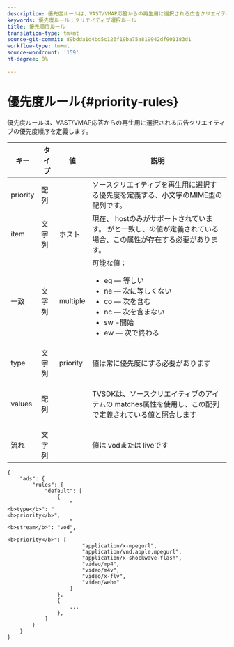 ```yaml
---
description: 優先度ルールは、VAST/VMAP応答からの再生用に選択される広告クリエイティブの優先度順序を定義します。
keywords: 優先度ルール；クリエイティブ選択ルール
title: 優先順位ルール
translation-type: tm+mt
source-git-commit: 89bdda1d4bd5c126f19ba75a819942df901183d1
workflow-type: tm+mt
source-wordcount: '159'
ht-degree: 0%

---
```



# 優先度ルール{#priority-rules}

優先度ルールは、VAST/VMAP応答からの再生用に選択される広告クリエイティブの優先度順序を定義します。

<table id="table_ljp_tgx_hz">  
 <thead> 
  <tr> 
   <th class="entry"><b>キー</b></th> 
   <th class="entry"><b>タイプ</b></th> 
   <th class="entry"><b>値</b></th> 
   <th class="entry"><b>説明</b></th>
  </tr> 
 </thead>
 <tbody> 
  <tr> 
   <td><span class="codeph"> priority</span></td> 
   <td><span class="codeph"> 配列</span></td> 
   <td></td> 
   <td> ソースクリエイティブを再生用に選択する優先度を定義する、小文字のMIME型の配列です。</td> 
  </tr> 
  <tr> 
   <td><span class="codeph"> item</span></td> 
   <td><span class="codeph"> 文字列</span></td> 
   <td><span class="codeph"> ホスト</span></td> 
   <td>現在、<span class="codeph"> host</span>のみがサポートされています。 <span class="codeph">が</span>と一致し、<span class="codeph">の値</span>が定義されている場合、この属性が存在する必要があります。</td> 
  </tr> 
  <tr> 
   <td><span class="codeph"> 一致</span></td> 
   <td><span class="codeph"> 文字列</span></td> 
   <td><span class="codeph"> multiple</span></td> 
   <td>可能な値：
    <ul id="ul_tnf_2hx_hz"> 
     <li><span class="codeph"> eq</span>  — 等しい</li> 
     <li><span class="codeph"> ne</span>  — 次に等しくない</li> 
     <li><span class="codeph"> co</span>  — 次を含む</li> 
     <li><span class="codeph"> nc</span>  — 次を含まない</li> 
     <li><span class="codeph"> sw</span> -開始</li> 
     <li><span class="codeph"> ew</span>  — 次で終わる</li> 
    </ul></td> 
  </tr> 
  <tr> 
   <td><span class="codeph"> type</span></td> 
   <td><span class="codeph"> 文字列</span></td> 
   <td><span class="codeph"> priority</span></td> 
   <td>値は常に<span class="codeph">優先度</span>にする必要があります</td> 
  </tr> 
  <tr> 
   <td><span class="codeph"> values</span></td> 
   <td><span class="codeph"> 配列</span></td> 
   <td></td> 
   <td> <p>TVSDKは、ソースクリエイティブの<span class="codeph">アイテム</span>の<span class="codeph"> matches</span>属性を使用し、この配列で定義されている値と照合します</p> </td> 
  </tr> 
  <tr> 
   <td><span class="codeph"> 流れ</span></td> 
   <td><span class="codeph"> 文字列</span></td> 
   <td></td> 
   <td> <p>値は<span class="codeph"> vod</span>または<span class="codeph"> live</span>です</p> </td> 
  </tr> 
 </tbody> 
</table>

```
{
    "ads": {
        "rules": {
            "default": [
                {
                    "
<b>type</b>": "
<b>priority</b>",
                    "
<b>stream</b>": "vod",
                    "
<b>priority</b>": [
                        "application/x-mpegurl",
                        "application/vnd.apple.mpegurl",
                        "application/x-shockwave-flash",
                        "video/mp4",
                        "video/m4v",
                        "video/x-flv",
                        "video/webm"
                    ]
                },
                {
                    ...
                },
            ]
        }
    }
}
```
